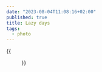 ```yaml
---
date: "2023-08-04T11:08:16+02:00"
published: true
title: Lazy days
tags:
  - photo
---
```


{{<figure alt="Lazy days" src="/images/2023-08-04-Lazy-days.jpg" width="1280">}}
